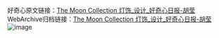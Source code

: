 好奇心原文链接：[The Moon Collection 灯饰_设计_好奇心日报-胡莹 ](https://www.qdaily.com/articles/10835.html)
WebArchive归档链接：[The Moon Collection 灯饰_设计_好奇心日报-胡莹 ](http://web.archive.org/web/20190623163259/https://www.qdaily.com/articles/10835.html)
![image](http://ww3.sinaimg.cn/large/007d5XDply1g3wc9qic27j30u034t7f8)